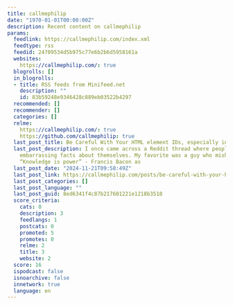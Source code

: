 ```yaml
---
title: callmephilip
date: "1970-01-01T00:00:00Z"
description: Recent content on callmephilip
params:
  feedlink: https://callmephilip.com/index.xml
  feedtype: rss
  feedid: 24709534d5b975c77e6b2b6d5958161a
  websites:
    https://callmephilip.com/: true
  blogrolls: []
  in_blogrolls:
  - title: RSS feeds from Minifeed.net
    description: ""
    id: 83b59248e9346428c889eb03522b4297
  recommended: []
  recommender: []
  categories: []
  relme:
    https://callmephilip.com/: true
    https://github.com/callmephilip: true
  last_post_title: Be Careful With Your HTML element IDs, especially in HTMX
  last_post_description: I once came across a Reddit thread where people were sharing
    embarrassing facts about themselves. My favorite was a guy who misheard the saying
    “Knowledge is power” - Francis Bacon as
  last_post_date: "2024-11-21T09:58:49Z"
  last_post_link: https://callmephilip.com/posts/be-careful-with-your-html-ids-especially-in-htmx/
  last_post_categories: []
  last_post_language: ""
  last_post_guid: 8ed6341f4c87b217601221e1218b3518
  score_criteria:
    cats: 0
    description: 3
    feedlangs: 1
    postcats: 0
    promoted: 5
    promotes: 0
    relme: 2
    title: 3
    website: 2
  score: 16
  ispodcast: false
  isnoarchive: false
  innetwork: true
  language: en
---
```

